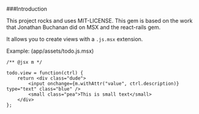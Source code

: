 ###Introduction

This project rocks and uses MIT-LICENSE. This gem is based on the work that Jonathan Buchanan did on MSX and the react-rails gem.

It allows you to create views with a `.js.msx` extension.


Example: (app/assets/todo.js.msx)
```
/** @jsx m */

todo.view = function(ctrl) {
    return <div class="dude">
        <input onchange={m.withAttr("value", ctrl.description)} type="text" class="blue" />
        <small class="pea">This is small text</small>
    </div>
};
```
